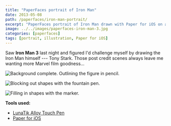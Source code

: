 ```yaml
---
title: "PaperFaces portrait of Iron Man"
date: 2013-05-08
path: /paperfaces/iron-man-portrait/
excerpt: "PaperFaces portrait of Iron Man drawn with Paper for iOS on an iPad."
image: ../../images/paperfaces-iron-man-3.jpg
categories: [paperfaces]
tags: [portrait, illustration, Paper for iOS]
---
```


Saw **Iron Man 3** last night and figured I'd challenge myself by drawing the Iron Man himself --- Tony Stark. Those post credit scenes always leave me wanting more Marvel film goodness...

![Background complete. Outlining the figure in pencil.](../../images/paperfaces-iron-man-3-wip-1.jpg)

![Blocking out shapes with the fountain pen.](../../images/paperfaces-iron-man-3-wip-2.jpg)

![Filling in shapes with the marker.](../../images/paperfaces-iron-man-3-wip-3.jpg)

**Tools used:**

- [LunaTik Alloy Touch Pen](https://www.amazon.com/gp/product/B00821TR7G/ref=as_li_ss_tl?ie=UTF8&tag=mademist-20&linkCode=as2&camp=1789&creative=390957&creativeASIN=B00821TR7G)
- [Paper for iOS](https://paper.bywetransfer.com/)
